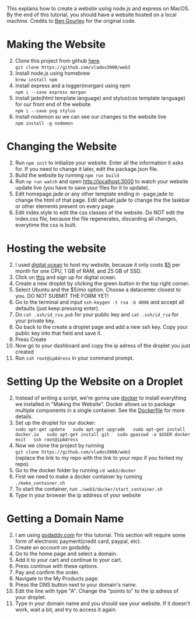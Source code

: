 <div class="main-content">

This explains how to create a website using node.js and express on MacOS. By the end of this tutorial, you should have a website hosted on a local machine. Credits to [Ben Gourley](https://github.com/bengourley) for the original code.

# Making the Website

2.  Clone this project from github [here](https://github.com/vlad-the-EPIChacker/web3).  
    `git clone https://github.com/vladov3000/web3`
3.  Install node.js using homebrew  
    `brew install npm`
4.  Install express and a logger(morgan) using npm  
    `npm i --save express morgan`
5.  Install jade(html template language) and stylus(css template language) for our front end of the website  
    `npm i --save pug stylus`
6.  Install nodemon so we can see our changes to the website live  
    `npm install -g nodemon`

# Changing the Website

2.  Run `npm init` to initialize your website. Enter all the information it asks for. If you need to change it later, edit the package.json file.
3.  Build the website by running `npm run build`
4.  Run `np run watch` and open [http://localhost:3000](http://localhost:3000) to watch your website update live (you have to save your files for it to update).
5.  Edit homepage.jade or any other template ending in -page.jade to change the html of that page. Edit defualt.jade to change the the taskbar or other elements present on every page.
6.  Edit index.style to edit the css classes of the website. Do NOT edit the index.css file, because the file regenerates, discarding all changes, everytime the css is built.

# Hosting the website

2.  I used [digital ocean](https://www.digitalocean.com) to host my website, because it only costs [$5](https://www.digitalocean.com/pricing/) per month for one CPU, 1 GB of RAM, and 25 GB of SSD.
3.  Click on [this](https://www.digitalocean.com) and sign up for digital ocean.
4.  Create a new droplet by clicking the green button in the top right corner.
5.  Select Ubuntu and the $5/mo option. Choose a datacenter closest to you. DO NOT SUBMIT THE FORM YET!
6.  Go to the terminal and input `ssh-keygen -t rsa -b 4096` and accept all defaults (just keep pressing enter).
7.  Do `cat .ssh/id_rsa.pub` for your public key and `cat .ssh/id_rsa` for your private key.
8.  Go back to the create a droplet page and add a new ssh key. Copy your public key into that field and save it.
9.  Press Create
10.  Now go to your dashboard and copy the ip adress of the droplet you just created
11.  Run `ssh root@ipAdress` in your command prompt.

# Setting Up the Website on a Droplet

2.  Instead of writing a script, we're gonna use [docker](https://www.docker.com/) to install everything we installed in "Making the Website". Docker allows us to package multiple components in a single container. See the [Dockerfile](https://github.com/vladov3000/web3/blob/master/docker/Dockerfile) for more details.
3.  Set up the droplet for our docker:  
    `sudo apt-get update  
    sudo apt-get upgrade  
    sudo apt-get install docker.io  
    sudo apt-get install git  
    sudo gpasswd -a $USER docker  
    exit  
    ssh root@ipAdress`
4.  Now we clone the project by running  
    `git clone https://github.com/vladov3000/web3`  
    (replace the link to my repo with the link to your repo if you forked my repo).
5.  Go to the docker folder by running `cd web3/docker`
6.  First we need to make a docker container by running `./make_container.sh`
7.  To start the container, run `./web3/docker/start_container.sh`
8.  Type in your browser the ip address of your website

# Getting a Domain Name

2.  I am using [godaddy.com](https://www.godaddy.com/) for this tutorial. This section will require some form of electronic payment(credit card, paypal, etc).
3.  Create an account on godaddy.
4.  Go to the home page and select a domain.
5.  Add it to your cart and continue to your cart.
6.  Press continue with these options.
7.  Pay and confirm the order.
8.  Navigate to the My Products page.
9.  Press the DNS button next to your domain's name.
10.  Edit the line with type "A". Change the "points to" to the ip adress of your droplet.
11.  Type in your domain name and you should see your website. If it doesn't work, wait a bit, and try to access it again.

</div>
